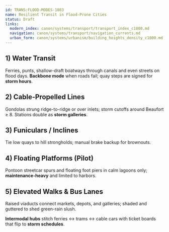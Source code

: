 ```yaml
---
id: TRANS:FLOOD-MODES-1803
name: Resilient Transit in Flood-Prone Cities
status: Draft
links:
  modern_index: canon/systems/transport/transport_index_c1800.md
  navigation: canon/systems/transport/navigation_currents.md
  urban_form: canon/systems/urbanism/building_heights_density_c1800.md
---
```


## 1) Water Transit
Ferries, punts, shallow-draft boatways through canals and even streets on flood days. **Backbone mode** when roads fail; quay steps are signed for **storm hours**.

## 2) Cable-Propelled Lines
Gondolas strung ridge-to-ridge or over inlets; storm cutoffs around Beaufort ≥ 8. Stations double as **storm galleries**.

## 3) Funiculars / Inclines
Tie low quays to hill strongholds; manual brake backup for brownouts.

## 4) Floating Platforms (Pilot)
Pontoon streetcar spurs and floating foot piers in calm lagoons only; **maintenance-heavy** and limited to harbors.

## 5) Elevated Walks & Bus Lanes
Raised viaducts connect markets, depots, and galleries; shaded and guttered to shed green-rain slush.

**Intermodal hubs** stitch ferries ↔ trams ↔ cable cars with ticket boards that flip to **storm schedules**.

